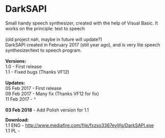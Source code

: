 # DarkSAPI
Small handy speech synthesizer, created with the help of Visual Basic. It works on the principle: text to speech<br>
<br>
(old project nah, maybe in future will update?)<br>
DarkSAPI created in February 2017 (still year ago), and is very lite speech synthesizer/text to speech program.<br>
<br>
<b>Versions:</b><br>
1.0 - First release<br>
1.1 - Fixed bugs (Thanks VF12)<br>
<br>
<b>Updates:</b><br>
05 Feb 2017 - First release<br>
09 Feb 2017 - Many fix (Thanks VF12 for fix)<br>
11 Feb 2017 -                              ^<br>                                                                                                                    
<b>03 Feb 2018</b> - Add Polish version for 1.1

<b>Download:</b><br>
1.1 ENG - http://www.mediafire.com/file/fxzso3367eyljfg/DarkSAPI.exe<br>
1.1 PL - 
